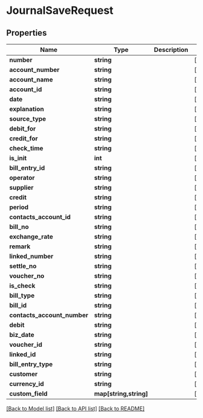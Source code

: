 # JournalSaveRequest

## Properties
Name | Type | Description | Notes
------------ | ------------- | ------------- | -------------
**number** | **string** |  | [optional] 
**account_number** | **string** |  | [optional] 
**account_name** | **string** |  | [optional] 
**account_id** | **string** |  | [optional] 
**date** | **string** |  | [optional] 
**explanation** | **string** |  | [optional] 
**source_type** | **string** |  | [optional] 
**debit_for** | **string** |  | [optional] 
**credit_for** | **string** |  | [optional] 
**check_time** | **string** |  | [optional] 
**is_init** | **int** |  | [optional] 
**bill_entry_id** | **string** |  | [optional] 
**operator** | **string** |  | [optional] 
**supplier** | **string** |  | [optional] 
**credit** | **string** |  | [optional] 
**period** | **string** |  | [optional] 
**contacts_account_id** | **string** |  | [optional] 
**bill_no** | **string** |  | [optional] 
**exchange_rate** | **string** |  | [optional] 
**remark** | **string** |  | [optional] 
**linked_number** | **string** |  | [optional] 
**settle_no** | **string** |  | [optional] 
**voucher_no** | **string** |  | [optional] 
**is_check** | **string** |  | [optional] 
**bill_type** | **string** |  | [optional] 
**bill_id** | **string** |  | [optional] 
**contacts_account_number** | **string** |  | [optional] 
**debit** | **string** |  | [optional] 
**biz_date** | **string** |  | [optional] 
**voucher_id** | **string** |  | [optional] 
**linked_id** | **string** |  | [optional] 
**bill_entry_type** | **string** |  | [optional] 
**customer** | **string** |  | [optional] 
**currency_id** | **string** |  | [optional] 
**custom_field** | **map[string,string]** |  | [optional] 

[[Back to Model list]](../README.md#documentation-for-models) [[Back to API list]](../README.md#documentation-for-api-endpoints) [[Back to README]](../README.md)


